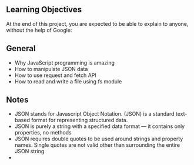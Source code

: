 ## Learning Objectives

At the end of this project, you are expected to be able to explain to anyone, without the help of Google:

## General

- Why JavaScript programming is amazing
- How to manipulate JSON data
- How to use request and fetch API
- How to read and write a file using fs module

## Notes

- JSON stands for Javascript Object Notation. (JSON) is a standard text-based format for representing structured data.
- JSON is purely a string with a specified data format — it contains only properties, no methods
- JSON requires double quotes to be used around strings and property names. Single quotes are not valid other than surrounding the entire JSON string
-
